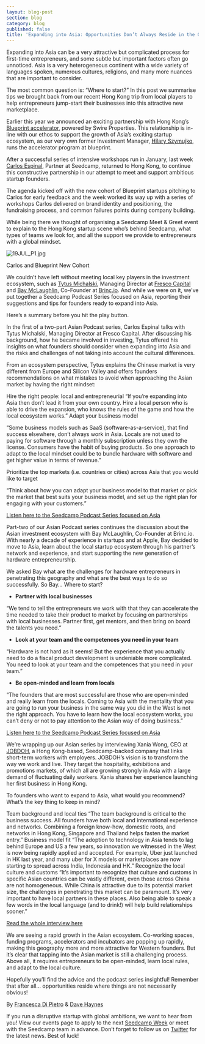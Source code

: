 ```yaml
---
layout: blog-post
section: blog
category: blog
published: false
title: 'Expanding into Asia: Opportunities Don’t Always Reside in the Obvious'
---
```

Expanding into Asia can be a very attractive but complicated process for first-time entrepreneurs, and some subtle but important factors often go unnoticed. Asia is a very heterogeneous continent with a wide variety of languages spoken, numerous cultures, religions, and many more nuances that are important to consider.

The most common question is: “Where to start?” In this post we summarise tips we brought back from our recent Hong Kong trip from local players to help entrepreneurs jump-start their businesses into this attractive new marketplace.

Earlier this year we announced an exciting partnership with Hong Kong’s [Blueprint accelerator](http://blueprint.swireproperties.com/), powered by Swire Properties. This relationship is in-line with our ethos to support the growth of Asia’s exciting startup ecosystem, as our very own former Investment Manager, [Hilary Szymujko](https://twitter.com/hilszy), runs the accelerator program at blueprint.

After a successful series of intensive workshops run in January, last week [Carlos Espinal](https://twitter.com/cee), Partner at Seedcamp, returned to Hong Kong, to continue this constructive partnership in our attempt to meet and support ambitious startup founders.

The agenda kicked off with the new cohort of Blueprint startups pitching to Carlos for early feedback and the week worked its way up with a series of workshops Carlos delivered on brand identity and positioning, the fundraising process, and common failures points during company building.

While being there we thought of organising a Seedcamp Meet & Greet event to explain to the Hong Kong startup scene who’s behind Seedcamp, what types of teams we look for, and all the support we provide to entrepreneurs with a global mindset.

![19JUL_P1.jpg]({{site.baseurl}}/media/19JUL_P1.jpg)


Carlos and Blueprint New Cohort

We couldn’t have left without meeting local key players in the investment ecosystem, such as [Tytus Michalski](https://twitter.com/tytusm), Managing Director at [Fresco Capital](http://frescocapital.com/) and [Bay McLaughlin](https://twitter.com/betabay), Co-Founder at [Brinc.io](http://brinc.io/). And while we were on it, we’ve put together a Seedcamp Podcast Series focused on Asia, reporting their suggestions and tips for founders ready to expand into Asia.

Here’s a summary before you hit the play button.

In the first of a two-part Asian Podcast series, Carlos Espinal talks with Tytus Michalski, Managing Director at Fresco Capital. After discussing his background, how he became involved in investing, Tytus offered his insights on what founders should consider when expanding into Asia and the risks and challenges of not taking into account the cultural differences.

From an ecosystem perspective, Tytus explains the Chinese market is very different from Europe and Silicon Valley and offers founders recommendations on what mistakes to avoid when approaching the Asian market by having the right mindset:

Hire the right people: local and entrepreneurial
“If you’re expanding into Asia then don’t lead it from your own country. Hire a local person who is able to drive the expansion, who knows the rules of the game and how the local ecosystem works.”
Adapt your business model

“Some business models such as SaaS (software-as-a-service), that find success elsewhere, don’t always work in Asia. Locals are not used to paying for software through a monthly subscription unless they own the license. Consumers have the habit of buying products. So one approach to adapt to the local mindset could be to bundle hardware with software and get higher value in terms of revenue.”

Prioritize the top markets (i.e. countries or cities) across Asia that you would like to target

“Think about how you can adapt your business model to that market or pick the market that best suits your business model, and set up the right plan for engaging with your customers.”

[Listen here to the Seedcamp Podcast Series focused on Asia](http://seedcamp.com/seedcamp-podcast-episode-41-tytus-michalski-on-the-startup-investment-ecosystem-in-asia/)

Part-two of our Asian Podcast series continues the discussion about the Asian investment ecosystem with Bay McLaughlin, Co-Founder at Brinc.io. With nearly a decade of experience in startups and at Apple, Bay decided to move to Asia, learn about the local startup ecosystem through his partner’s network and experience, and start supporting the new generation of hardware entrepreneurship.

We asked Bay what are the challenges for hardware entrepreneurs in penetrating this geography and what are the best ways to do so successfully. So Bay… Where to start?

- **Partner with local businesses**

“We tend to tell the entrepreneurs we work with that they can accelerate the time needed to take their product to market by focusing on partnerships with local businesses. Partner first, get mentors, and then bring on board the talents you need.”

- **Look at your team and the competences you need in your team**

“Hardware is not hard as it seems! But the experience that you actually need to do a fiscal product development is undeniable more complicated. You need to look at your team and the competences that you need in your team.”

- **Be open-minded and learn from locals**

“The founders that are most successful are those who are open-minded and really learn from the locals. Coming to Asia with the mentality that you are going to run your business in the same way you did in the West is not the right approach. You have to learn how the local ecosystem works, you can’t deny or not to pay attention to the Asian way of doing business.”

[Listen here to the Seedcamp Podcast Series focused on Asia](http://seedcamp.com/seedcamp-podcast-episode-42-bay-mclaughlin-on-the-hidden-secrets-of-hardware-investing/)

We’re wrapping up our Asian series by interviewing Xania Wong, CEO at [JOBDOH](https://www.jobdoh.com/frontpage/), a Hong Kong-based, Seedcamp-backed company that links short-term workers with employers. JOBDOH’s vision is to transform the way we work and live. They target the hospitality, exhibitions and promotions markets, of which all are growing strongly in Asia with a large demand of fluctuating daily workers. Xania shares her experience launching her first business in Hong Kong.

To founders who want to expand to Asia, what would you recommend? What’s the key thing to keep in mind?

Team background and local ties
“The team background is critical to the business success. All founders have both local and international experience and networks. Combining a foreign know-how, domestic roots, and networks in Hong Kong, Singapore and Thailand helps fasten the market entry.”
Business model fit
“The adoption to technology in Asia tends to lag behind Europe and US a few years, so innovation we witnessed in the West is now being rapidly applied and accepted. For example, Uber just launched in HK last year, and many uber for X models or marketplaces are now starting to spread across India, Indonesia and HK.”
Recognize the local culture and customs
“It’s important to recognize that culture and customs in specific Asian countries can be vastly different, even those across China are not homogeneous. While China is attractive due to its potential market size, the challenges in penetrating this market can be paramount. It’s very important to have local partners in these places. Also being able to speak a few words in the local language (and to drink!) will help build relationships sooner.”

[Read the whole interview here](http://seedcamp.com/an-entrepreneurs-perspective-of-the-asian-ecosystem-xania-wong-ceo-at-jobdoh)

We are seeing a rapid growth in the Asian ecosystem. Co-working spaces, funding programs, accelerators and incubators are popping up rapidly, making this geography more and more attractive for Western founders. But it’s clear that tapping into the Asian market is still a challenging process. Above all, it requires entrepreneurs to be open-minded, learn local rules, and adapt to the local culture.

Hopefully you’ll find the advice and the podcast series insightful! Remember that after all… opportunities reside where things are not necessarily obvious!

By [Francesca Di Pietro](https://twitter.com/dipietrofra) & [Dave Haynes](https://twitter.com/haynes_dave)

If you run a disruptive startup with global ambitions, we want to hear from you! View our events page to apply to the next [Seedcamp Week](http://seedcamp.com/events/7th-sept-2015-london-opening-soon/) or meet with the Seedcamp team in advance. Don’t forget to follow us on [Twitter](https://twitter.com/seedcamp) for the latest news. Best of luck!
